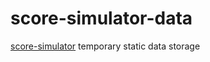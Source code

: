 # score-simulator-data
[score-simulator](https://score-simulator.tanzhijian.org/) temporary static data storage
